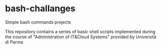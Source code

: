 # bash-challanges
Simple bash commands projects

This repository contains a series of basic shell scripts implemented during the course of "Administration of IT&Cloud Systems" provided by Università di Parma 
